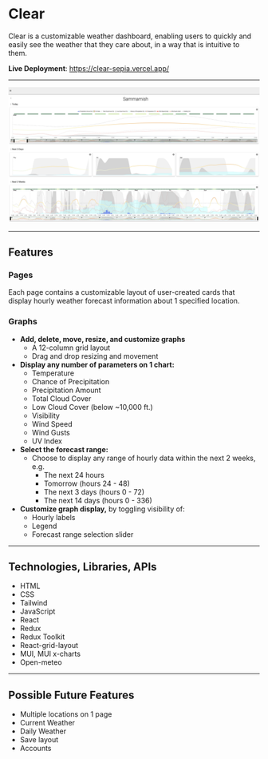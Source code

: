 # Clear

Clear is a customizable weather dashboard, enabling users to quickly and easily see the weather that they care about, in a way that is intuitive to them.

**Live Deployment**: https://clear-sepia.vercel.app/

---

![App Screenshot](./src/assets/images/app-screenshot-9.24.2025.jpg "App Screenshot")

---
## Features
### Pages
Each page contains a customizable layout of user-created cards that display hourly weather forecast information about 1 specified location.

### Graphs
- **Add, delete, move, resize, and customize graphs**
	- A 12-column grid layout
	- Drag and drop resizing and movement
- **Display any number of parameters on 1 chart:**
	- Temperature
	- Chance of Precipitation
	- Precipitation Amount
	- Total Cloud Cover
	- Low Cloud Cover (below ~10,000 ft.)
	- Visibility
	- Wind Speed
	- Wind Gusts
	- UV Index
- **Select the forecast range:**
	- Choose to display any range of hourly data within the next 2 weeks, e.g.
		- The next 24 hours
		- Tomorrow (hours 24 - 48)
		- The next 3 days (hours 0 - 72)
		- The next 14 days (hours 0 - 336)
- **Customize graph display,** by toggling visibility of:
	- Hourly labels
	- Legend
	- Forecast range selection slider

---
## Technologies, Libraries, APIs
- HTML
- CSS
- Tailwind
- JavaScript
- React
- Redux
- Redux Toolkit
- React-grid-layout
- MUI, MUI x-charts
- Open-meteo

---

## Possible Future Features
- Multiple locations on 1 page
- Current Weather
- Daily Weather
- Save layout
- Accounts